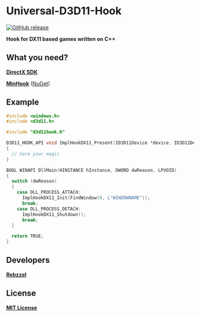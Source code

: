 # Universal-D3D11-Hook
[![GitHub release](https://img.shields.io/github/release/rebzzel/Universal-D3D11-Hook.svg)](https://github.com/Rebzzel/Universal-D3D11-Hook/releases)

**Hook for DX11 based games written on C++**
## What you need?
[**DirectX SDK**](https://www.microsoft.com/en-us/download/details.aspx?id=6812)

[**MinHook**](https://github.com/TsudaKageyu/minhook) ([NuGet](https://www.nuget.org/packages/minhook/))

## Example
```C++
#include <windows.h>
#include <d3d11.h>

#include "d3d11hook.h"

D3D11_HOOK_API void ImplHookDX11_Present(ID3D11Device *device, ID3D11DeviceContext *ctx, IDXGISwapChain *swap_chain)
{
  // here your magic
}

BOOL WINAPI DllMain(HINSTANCE hInstance, DWORD dwReason, LPVOID)
{
  switch (dwReason)
  {
    case DLL_PROCESS_ATTACH:
      ImplHookDX11_Init(FindWindow(0, L"WINDOWNAME"));
      break;
    case DLL_PROCESS_DETACH:
      ImplHookDX11_Shutdown();
      break;
  }

  return TRUE;
}
```

## Developers
[**Rebzzel**](https://github.com/Rebzzel)

## License
[**MIT License**](https://github.com/Rebzzel/Universal-D3D11-Hook/blob/master/LICENSE)
